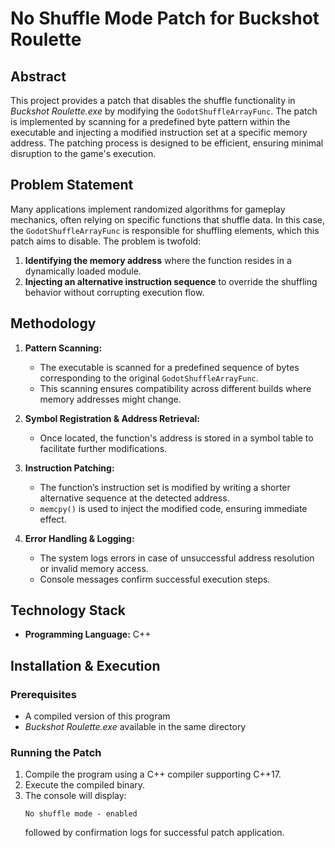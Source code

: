 # No Shuffle Mode Patch for Buckshot Roulette

## Abstract
This project provides a patch that disables the shuffle functionality in *Buckshot Roulette.exe* by modifying the `GodotShuffleArrayFunc`. The patch is implemented by scanning for a predefined byte pattern within the executable and injecting a modified instruction set at a specific memory address. The patching process is designed to be efficient, ensuring minimal disruption to the game's execution.

## Problem Statement
Many applications implement randomized algorithms for gameplay mechanics, often relying on specific functions that shuffle data. In this case, the `GodotShuffleArrayFunc` is responsible for shuffling elements, which this patch aims to disable. The problem is twofold:
1. **Identifying the memory address** where the function resides in a dynamically loaded module.
2. **Injecting an alternative instruction sequence** to override the shuffling behavior without corrupting execution flow.

## Methodology
1. **Pattern Scanning:**  
   - The executable is scanned for a predefined sequence of bytes corresponding to the original `GodotShuffleArrayFunc`.
   - This scanning ensures compatibility across different builds where memory addresses might change.

2. **Symbol Registration & Address Retrieval:**  
   - Once located, the function's address is stored in a symbol table to facilitate further modifications.

3. **Instruction Patching:**  
   - The function’s instruction set is modified by writing a shorter alternative sequence at the detected address.
   - `memcpy()` is used to inject the modified code, ensuring immediate effect.

4. **Error Handling & Logging:**  
   - The system logs errors in case of unsuccessful address resolution or invalid memory access.
   - Console messages confirm successful execution steps.

## Technology Stack
- **Programming Language:** C++

## Installation & Execution
### Prerequisites
- A compiled version of this program
- *Buckshot Roulette.exe* available in the same directory

### Running the Patch
1. Compile the program using a C++ compiler supporting C++17.
2. Execute the compiled binary.
3. The console will display:
   ```
   No shuffle mode - enabled
   ```
   followed by confirmation logs for successful patch application.
